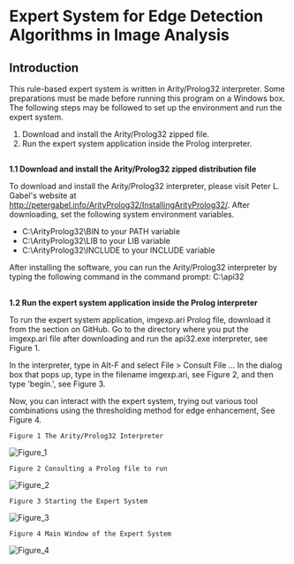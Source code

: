 # Expert System for Edge Detection Algorithms in Image Analysis

## Introduction

This rule-based expert system is written in Arity/Prolog32 interpreter. Some preparations must be made before running this program on a Windows box. The following steps may be followed to set up the environment and run the expert system.

1. Download and install the Arity/Prolog32 zipped file.
2. Run the expert system application inside the Prolog interpreter.

##
**1.1 Download and install the Arity/Prolog32 zipped distribution file**

To download and install the Arity/Prolog32 interpreter, please visit Peter L. Gabel's website at http://petergabel.info/ArityProlog32/InstallingArityProlog32/. After downloading, set the following system environment variables.

+ C:\ArityProlog32\BIN to your PATH variable
+ C:\ArityProlog32\LIB to your LIB variable
+ C:\ArityProlog32\INCLUDE to your INCLUDE variable

After installing the software, you can run the Arity/Prolog32 interpreter by typing the following command in the command prompt: C:\api32

##
**1.2 Run the expert system application inside the Prolog interpreter**

To run the expert system application, imgexp.ari Prolog file, download it from the section on GitHub. Go to the directory where you put the imgexp.ari file after downloading and run the api32.exe interpreter, see Figure 1.

In the interpreter, type in Alt-F and select File > Consult File … In the dialog box that pops up, type in the filename imgexp.ari, see Figure 2, and then type 'begin.', see Figure 3.

Now, you can interact with the expert system, trying out various tool combinations using the thresholding method for edge enhancement, See Figure 4.

	Figure 1 The Arity/Prolog32 Interpreter
![Figure_1](https://github.com/user-attachments/assets/4d73b822-b648-403e-ad09-cbfb2d8f84b4)

	Figure 2 Consulting a Prolog file to run
![Figure_2](https://github.com/user-attachments/assets/12fcc614-4711-414e-88ec-501570cfbfd1)

	Figure 3 Starting the Expert System
![Figure_3](https://github.com/user-attachments/assets/20d6e94f-1d78-44c9-829d-41fdc3cae5c1)

	Figure 4 Main Window of the Expert System
![Figure_4](https://github.com/user-attachments/assets/f2fed390-0a45-4164-bddf-29920b89e471)



		
		




